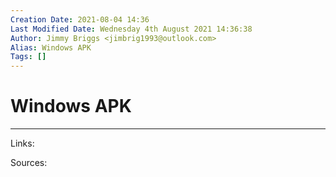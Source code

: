 ```yaml
---
Creation Date: 2021-08-04 14:36
Last Modified Date: Wednesday 4th August 2021 14:36:38
Author: Jimmy Briggs <jimbrig1993@outlook.com>
Alias: Windows APK
Tags: []
---
```


# Windows APK

***

Links: 

Sources:

